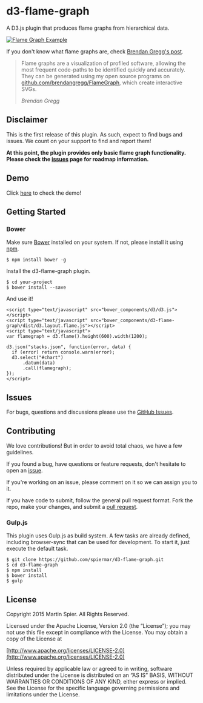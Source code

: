 # d3-flame-graph

A D3.js plugin that produces flame graphs from hierarchical data.

[![Flame Graph Example](http://giant.gfycat.com/DelectableResponsibleHart.gif)](http://spiermar.github.io/d3-flame-graph/)

If you don't know what flame graphs are, check [Brendan Gregg's post](http://www.brendangregg.com/flamegraphs.html).

> Flame graphs are a visualization of profiled software, allowing the most frequent code-paths to be identified quickly and accurately. They can be generated using my open source programs on [github.com/brendangregg/FlameGraph](http://github.com/brendangregg/FlameGraph), which create interactive SVGs.
>
> <cite>Brendan Gregg</cite>

## Disclaimer

This is the first release of this plugin. As such, expect to find bugs and issues. We count on your support to find and report them!

**At this point, the plugin provides only basic flame graph functionality. Please check the [issues](https://github.com/spiermar/d3-flame-graph/issues) page for roadmap information.**

## Demo

Click [here](http://spiermar.github.io/d3-flame-graph/) to check the demo!

## Getting Started

### Bower

Make sure [Bower](http://bower.io/) installed on your system. If not, please install it using [npm](https://www.npmjs.com/).

```
$ npm install bower -g
```

Install the d3-flame-graph plugin.

```
$ cd your-project
$ bower install --save
```

And use it!

```
<script type="text/javascript" src="bower_components/d3/d3.js"></script>
<script type="text/javascript" src="bower_components/d3-flame-graph/dist/d3.layout.flame.js"></script>
<script type="text/javascript">
var flamegraph = d3.flame().height(600).width(1200);

d3.json("stacks.json", function(error, data) {
  if (error) return console.warn(error);
  d3.select("#chart")
      .datum(data)
      .call(flamegraph);
});
</script>
```

## Issues

For bugs, questions and discussions please use the [GitHub Issues](https://github.com/spiermar/d3-flame-graph/issues).

## Contributing

We love contributions! But in order to avoid total chaos, we have a few guidelines.

If you found a bug, have questions or feature requests, don't hesitate to open an [issue](https://github.com/spiermar/d3-flame-graph/issues).

If you're working on an issue, please comment on it so we can assign you to it.

If you have code to submit, follow the general pull request format. Fork the repo, make your changes, and submit a [pull request](https://github.com/spiermar/d3-flame-graph/pulls).

### Gulp.js

This plugin uses Gulp.js as build system. A few tasks are already defined, including browser-sync that can be used for development. To start it, just execute the default task.

```
$ git clone https://github.com/spiermar/d3-flame-graph.git
$ cd d3-flame-graph
$ npm install
$ bower install
$ gulp
```

## License

Copyright 2015 Martin Spier. All Rights Reserved.

Licensed under the Apache License, Version 2.0 (the “License”); you may not use this file except in compliance with the License. You may obtain a copy of the License at

[http://www.apache.org/licenses/LICENSE-2.0](http://www.apache.org/licenses/LICENSE-2.0)

Unless required by applicable law or agreed to in writing, software distributed under the License is distributed on an “AS IS” BASIS, WITHOUT WARRANTIES OR CONDITIONS OF ANY KIND, either express or implied. See the License for the specific language governing permissions and limitations under the License.
